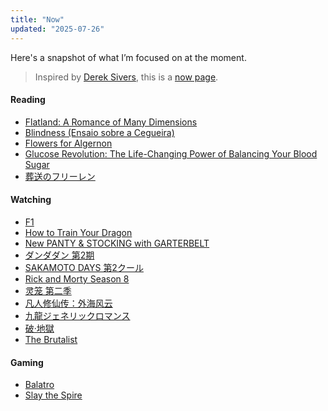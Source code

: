 ```yaml
---
title: "Now"
updated: "2025-07-26"
---
```


Here's a snapshot of what I’m focused on at the moment.

> Inspired by [Derek Sivers](https://sive.rs/), this is a [now page](https://nownownow.com/about).

#### Reading

- [Flatland: A Romance of Many Dimensions](https://www.goodreads.com/book/show/50716616-flatland)
- [Blindness (Ensaio sobre a Cegueira)](https://www.goodreads.com/book/show/43788350-blindness)
- [Flowers for Algernon](https://www.goodreads.com/book/show/18373.Flowers_for_Algernon)
- [Glucose Revolution: The Life-Changing Power of Balancing Your Blood Sugar](https://www.goodreads.com/book/show/58438618-glucose-revolution)
- [葬送のフリーレン](https://bgm.tv/subject/305429)

#### Watching

- [F1](https://letterboxd.com/film/f1/)
- [How to Train Your Dragon](https://letterboxd.com/film/how-to-train-your-dragon-2025/)
- [New PANTY & STOCKING with GARTERBELT](https://bgm.tv/subject/390555)
- [ダンダダン 第2期](https://bgm.tv/subject/529431)
- [SAKAMOTO DAYS 第2クール](https://bgm.tv/subject/524005)
- [Rick and Morty Season 8](https://bgm.tv/subject/451756)
- [灵笼 第二季](https://bgm.tv/subject/336268)
- [凡人修仙传：外海风云](https://bangumi.tv/subject/518425)
- [九龍ジェネリックロマンス](https://bgm.tv/subject/518090)
- [破·地獄](https://letterboxd.com/film/the-last-dance-2024-1/)
- [The Brutalist](https://letterboxd.com/film/the-brutalist/)

#### Gaming

- [Balatro](https://store.steampowered.com/app/2379780/Balatro/)
- [Slay the Spire](https://store.steampowered.com/app/646570/Slay_the_Spire/)
